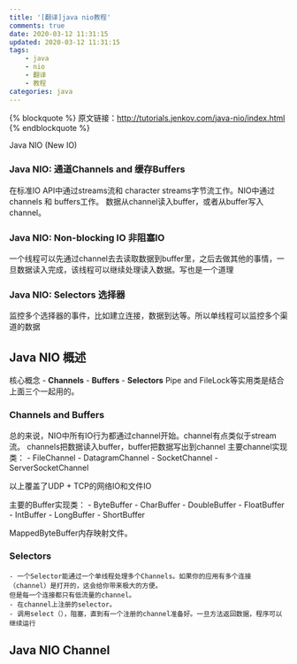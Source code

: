 ```yaml
---
title: '[翻译]java nio教程'
comments: true
date: 2020-03-12 11:31:15
updated: 2020-03-12 11:31:15
tags:
    - java
    - nio
    - 翻译
    - 教程
categories: java
---
```


{% blockquote %}
原文链接：http://tutorials.jenkov.com/java-nio/index.html
{% endblockquote %}
  
  
Java NIO (New IO)

### Java NIO: 通道Channels and 缓存Buffers

在标准IO API中通过streams流和 character streams字节流工作。NIO中通过 channels 和 buffers工作。
数据从channel读入buffer，或者从buffer写入channel。

### Java NIO: Non-blocking IO 非阻塞IO

一个线程可以先通过channel去去读取数据到buffer里，之后去做其他的事情，一旦数据读入完成，该线程可以继续处理读入数据。写也是一个道理

### Java NIO: Selectors 选择器

监控多个选择器的事件，比如建立连接，数据到达等。所以单线程可以监控多个渠道的数据

## Java NIO 概述

核心概念
    - **Channels**
    - **Buffers**
    - **Selectors**
    Pipe and FileLock等实用类是结合上面三个一起用的。
    
### Channels and Buffers

总的来说，NIO中所有IO行为都通过channel开始。channel有点类似于stream流。
channels把数据读入buffer，buffer把数据写出到channel
主要channel实现类：
    - FileChannel
    - DatagramChannel
    - SocketChannel
    - ServerSocketChannel
    
以上覆盖了UDP + TCP的网络IO和文件IO

主要的Buffer实现类：
    - ByteBuffer
    - CharBuffer
    - DoubleBuffer
    - FloatBuffer
    - IntBuffer
    - LongBuffer
    - ShortBuffer

MappedByteBuffer内存映射文件。

### Selectors

    - 一个Selector能通过一个单线程处理多个Channels。如果你的应用有多个连接（channel）是打开的，这会给你带来极大的方便。
    但是每一个连接都只有低流量的channel。
    - 在channel上注册的selector。
    - 调用select（），阻塞，直到有一个注册的channel准备好。一旦方法返回数据，程序可以继续运行

## Java NIO Channel







